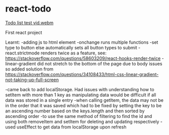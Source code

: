 # react-todo
[Todo list test vid.webm](https://user-images.githubusercontent.com/109660863/217504140-411b5f87-6b4b-4acd-8cb9-989e594bab9d.webm)

First react project

Learnt: 
-adding js to html element
-onchange runs multiple functions
-set type to button else automatically sets all button types to submit
-react.strictmode renders twice as a feature, see: https://stackoverflow.com/questions/58603209/react-hooks-render-twice
-linear-gradient did not stretch to the bottom of the page due to body issues so added solution from https://stackoverflow.com/questions/34108433/html-css-linear-gradient-not-taking-up-full-screen

-came back to add localStorage. Had issues with understanding how to setItem with more than 1 key as manipulating data would be difficult if all data was stored in a single entry
-when calling getItem, the data may not be in the order that it was saved which had to be fixed by setting the key to be an ascending number based on the keys.length and then sorted by ascending order
-to use the same method of filtering to find the id and using both removeItem and setItem for deleting and updating respectively
-used useEffect to get data from localStorage upon refresh
